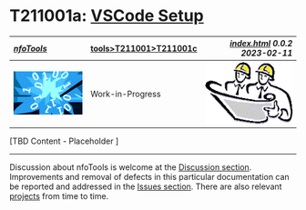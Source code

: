 <!-- index.md 0.0.2                 UTF-8                          2023-02-11
     ----1----|----2----|----3----|----4----|----5----|----6----|----7----|--*

                           VSCODE WINDOWS SETUP
     -->

# T211001a: [VSCode Setup](.)

| ***[nfoTools](../../../)*** | [tools](../../)[>T211001](../)[>T211001c](.) | ***[index.html](index.html) 0.0.2 2023-02-11*** |
| :--                |       ---          | --: |
| ![nfotools](../../../images/nfoWorks-2014-06-02-1702-LogoSmall.png) | Work-in-Progress | ![Hard Hat Area](../../../images/hardhat-logo.gif) |

[TBD Content - Placeholder ]

----

Discussion about nfoTools is welcome at the
[Discussion section](https://github.com/orcmid/nfoTools/discussions).
Improvements and removal of defects in this particular documentation can be
reported and addressed in the
[Issues section](https://github.com/orcmid/nfoTools/issues).  There are also
relevant [projects](https://github.com/orcmid/nfoTools/projects?type=classic)
from time to time.

<!-- ----1----|----2----|----3----|----4----|----5----|----6----|----7----|--*

     0.0.2 2023-02-11T16:49Z Transpose to T21001a from T21001c
     0.0.1 2022-06-19T23:49Z Employ correct top header strip
     0.0.0 2021-10-20T21:33Z Clone from tools/T211001/index.md for boilerplate

            *** end of docs/tools/T211001/T211001a/index.md ***
     -->
